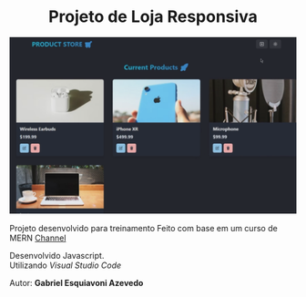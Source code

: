 <h1 align="center">Projeto de Loja Responsiva</h1>

![Demo App](/frontend/public/screenshot-for-readme.png)

Projeto desenvolvido para treinamento
Feito com base em um curso de MERN [Channel](https://www.youtube.com/@asaprogrammer_)




Desenvolvido Javascript.  
Utilizando _Visual Studio Code_


Autor: **Gabriel Esquiavoni Azevedo**
